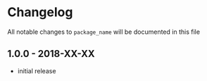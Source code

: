 # Changelog

All notable changes to `package_name` will be documented in this file

## 1.0.0 - 2018-XX-XX

- initial release

